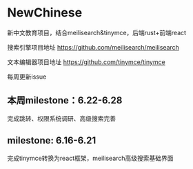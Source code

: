# NewChinese
新中文教育项目，结合meilisearch&amp;tinymce，后端rust+前端react

搜索引擎项目地址
https://github.com/meilisearch/meilisearch

文本编辑器项目地址
https://github.com/tinymce/tinymce


每周更新issue

## 本周milestone：6.22-6.28
完成跳转、权限系统调研、高级搜索完善


## milestone: 6.16-6.21
完成tinymce转换为react框架，meilisearch高级搜索基础界面
